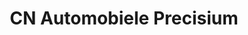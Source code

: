 ---
title: "CN Automobiele Precisium"
url: /saint-jean-de-luz/cn-automobiele-precisium/
shop: Autowerkstatt
---